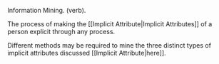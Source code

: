 Information Mining. (verb).

The process of making the [[Implicit Attribute|Implicit Attributes]] of a person explicit through any process.

Different methods may be required to mine the three distinct types of implicit attributes discussed [[Implicit Attribute|here]].
